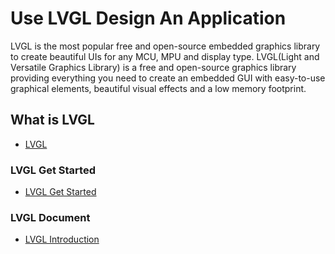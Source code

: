 # Use LVGL Design An Application
LVGL is the most popular free and open-source embedded graphics library to create beautiful UIs for any MCU, MPU and display type. LVGL(Light and Versatile Graphics Library) is a free and open-source graphics library providing everything you need to create an embedded GUI with easy-to-use graphical elements, beautiful visual effects and a low memory footprint.

## What is LVGL
- [LVGL](https://lvgl.io/) 


### LVGL Get Started
- [LVGL Get Started](https://lvgl.io/get-started) 


### LVGL Document
- [LVGL Introduction](https://docs.lvgl.io/master/intro/index.html) 


























